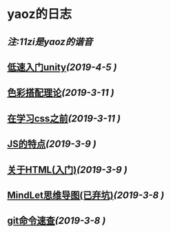 # yaoz的日志
_注:11zi是yaoz的谐音_
---

## [低速入门unity](./source/unity.md)_(2019-4-5 )_

## [色彩搭配理论](./source/color.md)_(2019-3-11 )_

## [在学习css之前](./source/css.md)_(2019-3-11 )_

## [JS的特点](./source/javascript.md)_(2019-3-9 )_

## [关于HTML(入门)](./source/html.md)_(2019-3-9 )_

## [MindLet思维导图(已弃坑)](./source/mindlet.md)_(2019-3-8 )_

## [git命令速查](./source/git.md)_(2019-3-8 )_
